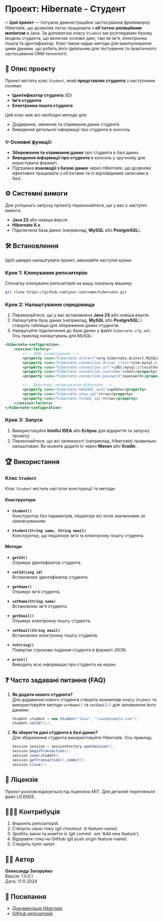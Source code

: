 # Проект: Hibernate - Студент

🔥 **Цей проект** — потужне демонстраційне застосування фреймворку Hibernate, що дозволяє легко працювати з **об'єктно-реляційним мапінгом** в Java. За допомогою класу `Student` ми розглядаємо базову модель студента, що включає основні дані, такі як ім'я, електронна пошта та ідентифікатор. Клас також надає методи для маніпулювання цими даними, що робить його ідеальним для тестування та практичного застосування ORM технології.

## 🚀 Опис проекту

Проект містить клас `Student`, який **представляє студента** з наступними полями:

- **Ідентифікатор студента** (ID)
- **Ім'я студента**  
- **Електронна пошта студента**  

Цей клас має всі необхідні методи для:
- Додавання, змінення та отримання даних студента
- Виведення детальної інформації про студента в консоль

### ✨ Основні функції:
- **Збереження та отримання даних** про студента в базі даних.
- **Виведення інформації про студента** в консоль у зручному для користувача форматі.
- Підтримка **взаємодії з базою даних** через Hibernate, що дозволяє ефективно працювати з об'єктами та їх відповідними записами в базі.

## ⚙️ Системні вимоги

Для успішного запуску проекту переконайтеся, що у вас є наступні вимоги:

- **Java 23** або новіша версія.
- **Hibernate 6.x**.
- Підключена база даних (наприклад, **MySQL** або **PostgreSQL**).

## 🛠 Встановлення

Щоб швидко налаштувати проект, виконайте наступні кроки:

### Крок 1: Клонування репозиторію

Спочатку клонуванні репозиторій на вашу локальну машину:

```bash
git clone https://github.com/your-username/hibernate.git
```

### Крок 2: Налаштування середовища

1. Переконайтеся, що у вас встановлена **Java 23** або новіша версія.
2. Налаштуйте базу даних (наприклад, **MySQL** або **PostgreSQL**) і створіть таблицю для збереження даних студентів.
3. Налаштуйте підключення до бази даних у файлі `hibernate.cfg.xml`. Ось приклад налаштувань для MySQL:

```xml
<hibernate-configuration>
    <session-factory>
        <!-- JDBC налаштування -->
        <property name="hibernate.dialect">org.hibernate.dialect.MySQL8Dialect</property>
        <property name="hibernate.connection.driver_class">com.mysql.cj.jdbc.Driver</property>
        <property name="hibernate.connection.url">jdbc:mysql://localhost:3306/hibernate_db</property>
        <property name="hibernate.connection.username">root</property>
        <property name="hibernate.connection.password">password</property>

        <!-- Додаткові налаштування Hibernate -->
        <property name="hibernate.hbm2ddl.auto">update</property>
        <property name="hibernate.show_sql">true</property>
        <property name="hibernate.format_sql">true</property>
    </session-factory>
</hibernate-configuration>
```

### Крок 3: Запуск

1. Використовуйте **IntelliJ IDEA** або **Eclipse** для відкриття та запуску проекту.
2. Переконайтеся, що всі залежності (наприклад, Hibernate) правильно налаштовані. Ви можете додати їх через **Maven** або **Gradle**.

## 🏆 Використання

### Клас `Student`

Клас `Student` містить наступні конструкції та методи:

#### Конструктори
- **`Student()`**  
  Конструктор без параметрів, ініціалізує всі поля значеннями за замовчуванням.

- **`Student(String name, String email)`**  
  Конструктор, що ініціалізує ім'я та електронну пошту студента.

#### Методи
- **`getId()`**  
  Отримує ідентифікатор студента.

- **`setId(Long id)`**  
  Встановлює ідентифікатор студента.

- **`getName()`**  
  Отримує ім'я студента.

- **`setName(String name)`**  
  Встановлює ім'я студента.

- **`getEmail()`**  
  Отримує електронну пошту студента.

- **`setEmail(String email)`**  
  Встановлює електронну пошту студента.

- **`toString()`**  
  Повертає строкове подання студента в форматі JSON.

- **`print()`**  
  Виводить всю інформацію про студента на екран.

## ❓ Часто задавані питання (FAQ)

1. **Як додати нового студента?**  
   Для додавання нового студента створіть екземпляр класу `Student` та використовуйте методи `setName()` та `setEmail()` для заповнення його даними:

   ```java
   Student student = new Student("Іван", "ivan@example.com");
   student.setId(1L);
   ```

2. **Як зберегти дані студента в базі даних?**  
   Для збереження студента використовуйте Hibernate. Ось приклад:

   ```java
   Session session = sessionFactory.openSession();
   session.beginTransaction();
   session.save(student);
   session.getTransaction().commit();
   session.close();
   ```

## 📝 Ліцензія
Проект розповсюджується під ліцензією MIT. Для деталей перегляньте файл LICENSE.

## 🧑‍🤝‍🧑 Контрибуція
1. Форкніть репозиторій.
2. Створіть свою гілку (git checkout -b feature-name).
3. Зробіть зміни та комітте їх (git commit -am 'Add new feature').
4. Відправте гілку на GitHub (git push origin feature-name).
5. Створіть пулл-запит.

## 👨‍💻 Автор
**Олександр Загоруйко**  
Версія: 1.0.0.1  
Дата: 11.11.2024

## 🔗 Посилання
- [Документація Hibernate](https://hibernate.org/orm/documentation/)
- [GitHub репозиторій](https://github.com/your-username/hibernate)
